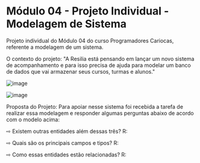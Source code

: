 # Módulo 04 - Projeto Individual - Modelagem de Sistema
Projeto individual do Módulo 04 do curso Programadores Cariocas, referente a modelagem de um sistema.

O contexto do projeto:
"A Resilia está pensando em lançar um novo sistema de acompanhamento e para isso precisa de ajuda para modelar um banco de dados que vai armazenar seus cursos, turmas e alunos."

![image](https://user-images.githubusercontent.com/113391188/212220285-db3048db-a73f-4f9d-87bc-419a4c6addfe.png)

![image](https://user-images.githubusercontent.com/113391188/212220922-f1af1f38-74e9-40b5-8947-d691ca06f9e9.png)

Proposta do Projeto:
Para apoiar nesse sistema foi recebida a tarefa de realizar essa modelagem e responder algumas perguntas abaixo de acordo com o modelo acima:

⇨ Existem outras entidades além dessas três?
R:

⇨ Quais são os principais campos e tipos?
R:

⇨ Como essas entidades estão relacionadas?
R:

